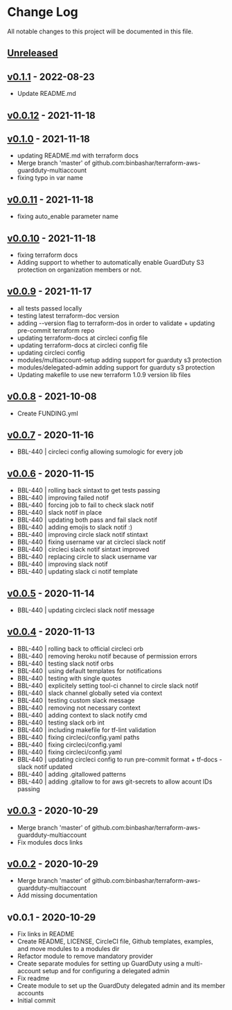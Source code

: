 # Change Log

All notable changes to this project will be documented in this file.

<a name="unreleased"></a>
## [Unreleased]



<a name="v0.1.1"></a>
## [v0.1.1] - 2022-08-23

- Update README.md


<a name="v0.0.12"></a>
## [v0.0.12] - 2021-11-18



<a name="v0.1.0"></a>
## [v0.1.0] - 2021-11-18

- updating README.md with terraform docs
- Merge branch 'master' of github.com:binbashar/terraform-aws-guardduty-multiaccount
- fixing typo in var name


<a name="v0.0.11"></a>
## [v0.0.11] - 2021-11-18

- fixing auto_enable parameter name


<a name="v0.0.10"></a>
## [v0.0.10] - 2021-11-18

- fixing terraform docs
- Adding support to whether to automatically enable GuardDuty S3 protection on organization members or not.


<a name="v0.0.9"></a>
## [v0.0.9] - 2021-11-17

- all tests passed locally
- testing latest terraform-doc version
- adding --version flag to terraform-dos in order to validate + updating pre-commit terraform repo
- updating terraform-docs at circleci config file
- updating terraform-docs at circleci config file
- updating circleci config
- modules/multiaccount-setup adding support for guarduty s3 protection
- modules/delegated-admin adding support for guarduty s3 protection
- Updating makefile to use new terraform 1.0.9 version lib files


<a name="v0.0.8"></a>
## [v0.0.8] - 2021-10-08

- Create FUNDING.yml


<a name="v0.0.7"></a>
## [v0.0.7] - 2020-11-16

- BBL-440 | circleci config allowing sumologic for every job


<a name="v0.0.6"></a>
## [v0.0.6] - 2020-11-15

- BBL-440 | rolling back sintaxt to get tests passing
- BBL-440 | improving failed notif
- BBL-440 | forcing job to fail to check slack notif
- BBL-440 | slack notif in place
- BBL-440 | updating both pass and fail slack notif
- BBL-440 | adding emojis to slack notif :)
- BBL-440 | improving circle slack notif stintaxt
- BBL-440 | fixing username var at circleci slack notif
- BBL-440 | circleci slack notif sintaxt improved
- BBL-440 | replacing circle to slack username var
- BBL-440 | improving slack notif
- BBL-440 | updating slack ci notif template


<a name="v0.0.5"></a>
## [v0.0.5] - 2020-11-14

- BBL-440 | updating circleci slack notif message


<a name="v0.0.4"></a>
## [v0.0.4] - 2020-11-13

- BBL-440 | rolling back to official circleci orb
- BBL-440 | removing heroku notif because of permission errors
- BBL-440 | testing slack notif orbs
- BBL-440 | using default templates for notifications
- BBL-440 | testing with single quotes
- BBL-440 | explicitely setting tool-ci channel to circle slack notif
- BBL-440 | slack channel globally seted via context
- BBL-440 | testing custom slack message
- BBL-440 | removing not necessary context
- BBL-440 | adding context to slack notify cmd
- BBL-440 | testing slack orb int
- BBL-440 | including makefile for tf-lint validation
- BBL-440 | fixing circleci/config.yaml paths
- BBL-440 | fixing circleci/config.yaml
- BBL-440 | fixing circleci/config.yaml
- BBL-440 | updating circleci config to run pre-commit format + tf-docs - slack notif updated
- BBL-440 | adding .gitallowed patterns
- BBL-440 | adding .gitallow to for aws git-secrets to allow acount IDs passing


<a name="v0.0.3"></a>
## [v0.0.3] - 2020-10-29

- Merge branch 'master' of github.com:binbashar/terraform-aws-guardduty-multiaccount
- Fix modules docs links


<a name="v0.0.2"></a>
## [v0.0.2] - 2020-10-29

- Merge branch 'master' of github.com:binbashar/terraform-aws-guardduty-multiaccount
- Add missing documentation


<a name="v0.0.1"></a>
## v0.0.1 - 2020-10-29

- Fix links in README
- Create README, LICENSE, CircleCI file, Github templates, examples, and move modules to a modules dir
- Refactor module to remove mandatory provider
- Create separate modules for setting up GuardDuty using a multi-account setup and for configuring a delegated admin
- Fix readme
- Create module to set up the GuardDuty delegated admin and its member accounts
- Initial commit


[Unreleased]: https://github.com/binbashar/terraform-aws-guardduty-multiaccount/compare/v0.1.1...HEAD
[v0.1.1]: https://github.com/binbashar/terraform-aws-guardduty-multiaccount/compare/v0.0.12...v0.1.1
[v0.0.12]: https://github.com/binbashar/terraform-aws-guardduty-multiaccount/compare/v0.1.0...v0.0.12
[v0.1.0]: https://github.com/binbashar/terraform-aws-guardduty-multiaccount/compare/v0.0.11...v0.1.0
[v0.0.11]: https://github.com/binbashar/terraform-aws-guardduty-multiaccount/compare/v0.0.10...v0.0.11
[v0.0.10]: https://github.com/binbashar/terraform-aws-guardduty-multiaccount/compare/v0.0.9...v0.0.10
[v0.0.9]: https://github.com/binbashar/terraform-aws-guardduty-multiaccount/compare/v0.0.8...v0.0.9
[v0.0.8]: https://github.com/binbashar/terraform-aws-guardduty-multiaccount/compare/v0.0.7...v0.0.8
[v0.0.7]: https://github.com/binbashar/terraform-aws-guardduty-multiaccount/compare/v0.0.6...v0.0.7
[v0.0.6]: https://github.com/binbashar/terraform-aws-guardduty-multiaccount/compare/v0.0.5...v0.0.6
[v0.0.5]: https://github.com/binbashar/terraform-aws-guardduty-multiaccount/compare/v0.0.4...v0.0.5
[v0.0.4]: https://github.com/binbashar/terraform-aws-guardduty-multiaccount/compare/v0.0.3...v0.0.4
[v0.0.3]: https://github.com/binbashar/terraform-aws-guardduty-multiaccount/compare/v0.0.2...v0.0.3
[v0.0.2]: https://github.com/binbashar/terraform-aws-guardduty-multiaccount/compare/v0.0.1...v0.0.2
